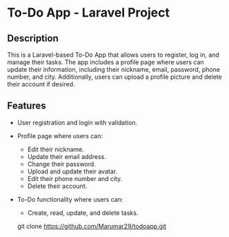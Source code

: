 # To-Do App - Laravel Project

## Description

This is a Laravel-based To-Do App that allows users to register, log in, and manage their tasks. The app includes a profile page where users can update their information, including their nickname, email, password, phone number, and city. Additionally, users can upload a profile picture and delete their account if desired.

## Features

- User registration and login with validation.
- Profile page where users can:
  - Edit their nickname.
  - Update their email address.
  - Change their password.
  - Upload and update their avatar.
  - Edit their phone number and city.
  - Delete their account.
- To-Do functionality where users can:
  - Create, read, update, and delete tasks.

   git clone https://github.com/Marumar29/todoapp.git
